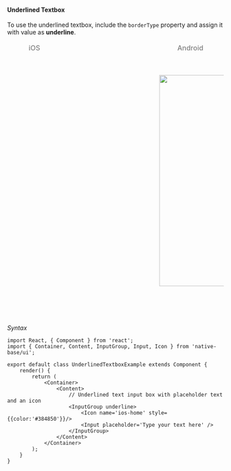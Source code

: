 #### Underlined Textbox

To use the underlined textbox, include the <code>borderType</code> property and assign it with value as **underline**.

<table>
<thead>
  <tr style="border-style: hidden;">
    <td style="border-style: hidden;padding-left: 50px"><i class="fa fa-apple fa-5x" style="color: grey"></i>   <span style="color: grey;font-weight: 500">iOS</span></td>
    <td style="padding-left: 50px"><i class="fa fa-android fa-5x" style="color: grey"></i>   <span style="color: grey;font-weight: 500">Android</span></td>
  </tr>
</thead>
      <thead>
        <tr style="border-style: hidden">
          <th style="border-style: hidden"><div style="background: url(../../assets/iphone.png) no-repeat; padding: 63px 20px 100px 18px; width: 292px"><img src="{{('../../assets/ios/components/underlined-textbox.png')}}" alt="" /></div></th>
          <th><div style="background: url(../../assets/android.png) no-repeat; padding: 45px 118px 68px 0px; background-size: 292px 576px;"><img height="490" width="266" src="{{('../../assets/android/components/underlined-textbox.png')}}" alt="" /></div></th>
        </tr>
      </thead>
    </table>

*Syntax*
<pre class="line-numbers"><code class="language-jsx">import React, { Component } from 'react';
import { Container, Content, InputGroup, Input, Icon } from 'native-base/ui';
​
export default class UnderlinedTextboxExample extends Component {
    render() {
        return (
            &lt;Container>
                &lt;Content>​
                    // Underlined text input box with placeholder text and an icon
                    &lt;InputGroup underline>
                        &lt;Icon name='ios-home' style=&#123;{color:'#384850'}}/>
                        &lt;Input placeholder='Type your text here' />
                    &lt;/InputGroup>
                &lt;/Content>
            &lt;/Container>
        );
    }
}</code></pre>
